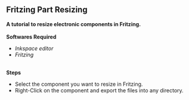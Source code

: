 ## Fritzing Part Resizing <br />
**A tutorial to resize electronic components in Fritzing.** <br /> <br />
**Softwares Required**<br /> 
- *Inkspace editor* <br />
- *Fritzing* <br /><br />

**Steps**<br />
- Select the component you want to resize in Fritzing.<br /> 
- Right-Click on the component and export the files into any directory.<br /> 
